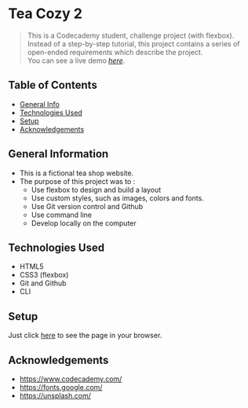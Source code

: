 # Tea Cozy 2
> This is a Codecademy student, challenge project (with flexbox). Instead of a step-by-step tutorial, this project contains a series of open-ended requirements which describe the project.</br>
> You can see a live demo [_here_](https://flohallet.github.io/teaCozy2/). <!-- If you have the project hosted somewhere, include the link here. -->

## Table of Contents
* [General Info](#general-information)
* [Technologies Used](#technologies-used)
* [Setup](#setup)
* [Acknowledgements](#acknowledgements)


## General Information
- This is a fictional tea shop website.
- The purpose of this project was to :
    - Use flexbox to design and build a layout
    - Use custom styles, such as images, colors and fonts.
    - Use Git version control and Github
    - Use command line
    - Develop locally on the computer


## Technologies Used
- HTML5
- CSS3 (flexbox)
- Git and Github
- CLI


## Setup
Just click [here](https://flohallet.github.io/teaCozy2/) to see the page in your browser.


## Acknowledgements
- https://www.codecademy.com/
- https://fonts.google.com/
- https://unsplash.com/